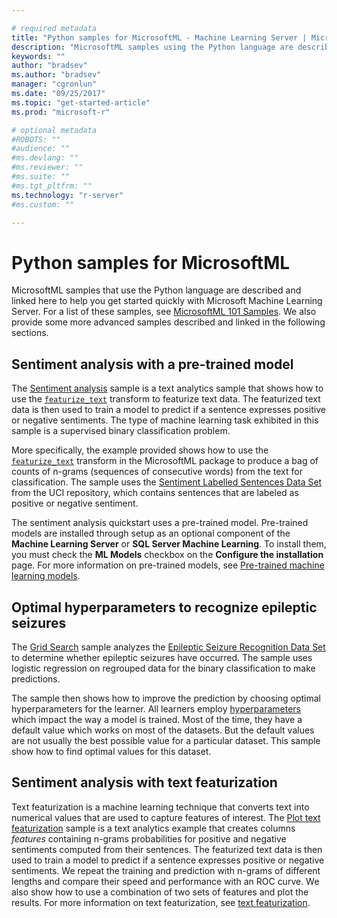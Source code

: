 ```yaml
---

# required metadata
title: "Python samples for MicrosoftML - Machine Learning Server | Microsoft Docs"
description: "MicrosoftML samples using the Python language are described and linked here to help you get started quickly with Microsoft Machine Learning Server."
keywords: ""
author: "bradsev"
ms.author: "bradsev"
manager: "cgronlun"
ms.date: "09/25/2017"
ms.topic: "get-started-article"
ms.prod: "microsoft-r"

# optional metadata
#ROBOTS: ""
#audience: ""
#ms.devlang: ""
#ms.reviewer: ""
#ms.suite: ""
#ms.tgt_pltfrm: ""
ms.technology: "r-server"
#ms.custom: ""

---
```


# Python samples for MicrosoftML

MicrosoftML samples that use the Python language are described and linked here to help you get started quickly with Microsoft Machine Learning Server. For a list of these samples, see [MicrosoftML 101 Samples](https://github.com/Microsoft/ML-Server-Python-Samples/tree/master/microsoftml/101). We also provide some more advanced samples described and linked in the following sections.

## Sentiment analysis with a pre-trained model

The [Sentiment analysis](https://github.com/Microsoft/ML-Server-Python-Samples/blob/master/microsoftml/202/plot_sentiment_analysis.py) sample is a text analytics sample that shows how to use the [`featurize_text`](../python-reference/microsoftml/featurize-text.md) transform to featurize text data. The featurized text data is then used to train a model to predict if a sentence expresses positive or negative sentiments. The type of machine learning task exhibited in this sample is a supervised binary classification problem.

More specifically, the example provided shows how to use the [`featurize_text`](../python-reference/microsoftml/featurize-text.md) transform in the MicrosoftML package to produce a bag of counts of n-grams (sequences of consecutive words) from the text for classification. The sample uses the [Sentiment Labelled Sentences Data Set](https://archive.ics.uci.edu/ml/datasets/Sentiment+Labelled+Sentences) from the UCI repository, which contains sentences that are labeled as positive or negative sentiment.

The sentiment analysis quickstart uses a pre-trained model. Pre-trained models are installed through setup as an optional component of the **Machine Learning Server** or **SQL Server Machine Learning**. To install them, you must check the **ML Models** checkbox on the **Configure the installation** page. For more information on pre-trained models, see [Pre-trained machine learning models](../install/microsoftml-install-pretrained-models.md).


## Optimal hyperparameters to recognize epileptic seizures

The [Grid Search](https://github.com/Microsoft/ML-Server-Python-Samples/blob/master/microsoftml/202/plot_grid_search.py) sample analyzes the [Epileptic Seizure Recognition Data Set](https://archive.ics.uci.edu/ml/datasets/Epileptic+Seizure+Recognition) to determine whether epileptic seizures have occurred. The sample uses logistic regression on regrouped data for the binary classification to make predictions.

The sample then shows how to improve the prediction by choosing optimal hyperparameters for the learner. All learners employ [hyperparameters](https://en.wikipedia.org/wiki/Hyperparameter_(machine_learning)) which impact the way a model is trained. Most of the time, they have a default value which works on most of the datasets. But the default values are not usually the best possible value for a particular dataset. This sample show how to find optimal values for this dataset.


## Sentiment analysis with text featurization

Text featurization is a machine learning technique that converts text into numerical values that are used to capture features of interest. The [Plot text featurization](https://github.com/Microsoft/ML-Server-Python-Samples/blob/master/microsoftml/202/plot_sentiment_analysis.py) sample is a text analytics example that creates columns *features* containing n-grams probabilities for positive and negative sentiments computed from their sentences. The featurized text data is then used to train a model to predict if a sentence expresses positive or negative sentiments. We repeat the training and prediction with  n-grams of different lengths and compare their speed and performance with an ROC curve. We also show how to use a combination of two sets of features and plot the results. For more information on text featurization, see [text featurization](http://blog.revolutionanalytics.com/2017/08/text-featurization-microsoftml.html).





